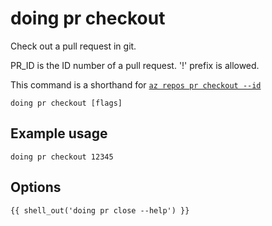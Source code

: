 # doing pr checkout

Check out a pull request in git.

PR_ID is the ID number of a pull request. '!' prefix is allowed.

This command is a shorthand for  [`az repos pr checkout --id`](https://docs.microsoft.com/en-us/cli/azure/ext/azure-devops/repos/pr?view=azure-cli-latest#ext_azure_devops_az_repos_pr_checkout)

```shell
doing pr checkout [flags]
```

## Example usage

```shell
doing pr checkout 12345
```

## Options

```nohighlight
{{ shell_out('doing pr close --help') }}
```

